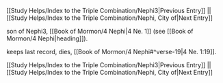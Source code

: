 [[Study Helps/Index to the Triple Combination/Nephi3|Previous Entry]]  ||  [[Study Helps/Index to the Triple Combination/Nephi, City of|Next Entry]]

 son of Nephi3, [[Book of Mormon/4 Nephi|4 Ne. 1]] (see [[Book of Mormon/4 Nephi|heading]]).

 keeps last record, dies, [[Book of Mormon/4 Nephi#^verse-19|4 Ne. 1:19]].

[[Study Helps/Index to the Triple Combination/Nephi3|Previous Entry]]  ||  [[Study Helps/Index to the Triple Combination/Nephi, City of|Next Entry]]
